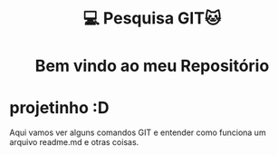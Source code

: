 <H1 align=center> 💻 Pesquisa GIT🐱
<h1 align=center> Bem vindo ao meu Repositório </H1>
  
<h1> projetinho :D </H1>
<p>Aqui vamos ver alguns comandos GIT e entender como funciona um arquivo readme.md e otras coisas.</p>
